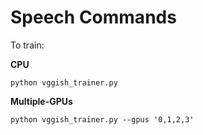 # Speech Commands
To train:

**CPU**
    
    python vggish_trainer.py

**Multiple-GPUs**

    python vggish_trainer.py --gpus '0,1,2,3'
    